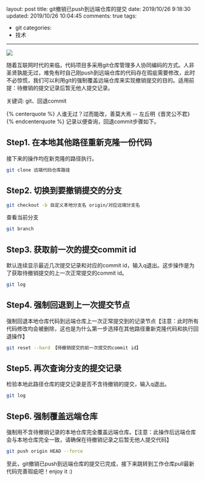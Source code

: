 layout: post
title: git撤销已push到远端仓库的提交
date: 2019/10/26 9:18:30
updated: 2019/10/26 10:04:45
comments: true
tags:
- git
categories:
- 技术

---
<img src="../../../../uploads/gitRevert.jpg" class="full-image" />

随着互联网时代的来临，代码项目多采用git仓库管理多人协同编码的方式。人非圣贤孰能无过，难免有时自己刚push到远端仓库的代码存在瑕疵需要修改，此时不必惊慌，我们可以利用git的强制覆盖远端仓库来实现撤销提交的目的。适用前提：待撤销的提交记录后暂无他人提交记录。

关键词: git、回退commit
<!-- more -->
{% centerquote %}
人谁无过？过而能改，善莫大焉
-- 左丘明《晋灵公不君》
{% endcenterquote %}
记录以便查询，回退commit步骤如下。

## Step1. 在本地其他路径重新克隆一份代码
接下来的操作均在新克隆的路径执行。
```bash
git clone 远端代码仓库路径
```

## Step2. 切换到要撤销提交的分支
```bash
git checkout -b 自定义本地分支名 origin/对应远端分支名
```
查看当前分支
```bash
git branch
```

## Step3. 获取前一次的提交commit id
默认连续显示最近几次提交记录和对应的commit id，输入q退出。这步操作是为了获取待撤销提交的上一次正常提交的commit id。
```bash
git log
```

## Step4. 强制回退到上一次提交节点
强制回退本地仓库代码到远端仓库上一次正常提交到的记录节点【注意：此时所有代码修改均会被删除，这也是为什么第一步选择在其他路径重新克隆代码和执行回退操作】
```bash
git reset --hard 【待撤销提交的前一次提交的commit id】
```

## Step5. 再次查询分支的提交记录
检验本地此路径仓库的提交记录是否不含待撤销的提交，输入q退出。
```bash
git log
```

## Step6. 强制覆盖远端仓库
强制用不含待撤销记录的本地仓库完全覆盖远端仓库。【注意：此操作后远端仓库会与本地仓库完全一致，请确保在待撤销记录之后暂无他人提交代码】
```bash
git push origin HEAD --force
```
至此，git撤销已push到远端仓库的提交已完成，接下来跳转到工作仓库pull最新代码完善瑕疵吧！enjoy it :)
